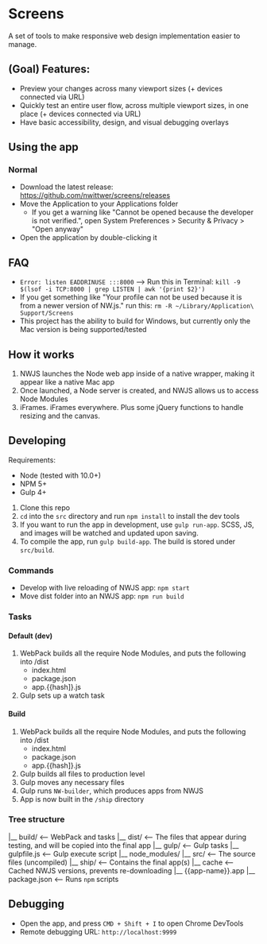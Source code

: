 # Screens
A set of tools to make responsive web design implementation easier to manage.

## (Goal) Features:
- Preview your changes across many viewport sizes (+ devices connected via URL)
- Quickly test an entire user flow, across multiple viewport sizes, in one place (+ devices connected via URL)
- Have basic accessibility, design, and visual debugging overlays

## Using the app
### Normal
- Download the latest release: https://github.com/nwittwer/screens/releases
- Move the Application to your Applications folder
    - If you get a warning like "Cannot be opened because the developer is not verified.", open System Preferences > Security & Privacy > "Open anyway"
- Open the application by double-clicking it

## FAQ
- `Error: listen EADDRINUSE :::8000` --> Run this in Terminal: `kill -9 $(lsof -i TCP:8000 | grep LISTEN | awk '{print $2}')`
- If you get something like "Your profile can not be used because it is from a newer version of NW.js." run this: `rm -R ~/Library/Application\ Support/Screens`
- This project has the ability to build for Windows, but currently only the Mac version is being supported/tested

## How it works
1. NWJS launches the Node web app inside of a native wrapper, making it appear like a native Mac app
2. Once launched, a Node server is created, and NWJS allows us to access Node Modules
3. iFrames. iFrames everywhere. Plus some jQuery functions to handle resizing and the canvas.

## Developing
Requirements:
- Node (tested with 10.0+)
- NPM 5+
- Gulp 4+

1. Clone this repo
2. `cd` into the `src` directory and run `npm install` to install the dev tools
3. If you want to run the app in development, use `gulp run-app`. SCSS, JS, and images will be watched and updated upon saving.
4. To compile the app, run `gulp build-app`. The build is stored under `src/build`.

### Commands

- Develop with live reloading of NWJS app: `npm start`
- Move dist folder into an NWJS app: `npm run build`

### Tasks

#### Default (dev)
1. WebPack builds all the require Node Modules, and puts the following into /dist
    - index.html
    - package.json
    - app.{{hash]}.js
2. Gulp sets up a watch task

#### Build

1. WebPack builds all the require Node Modules, and puts the following into /dist
    - index.html
    - package.json
    - app.{{hash]}.js
2. Gulp builds all files to production level
3. Gulp moves any necessary files
4. Gulp runs `NW-builder`, which produces apps from NWJS
5. App is now built in the `/ship` directory

### Tree structure

|__ build/          <-- WebPack and tasks
|__ dist/           <-- The files that appear during testing, and will be copied into the final app 
|__ gulp/           <-- Gulp tasks
|__ gulpfile.js     <-- Gulp execute script
|__ node_modules/
|__ src/            <-- The source files (uncompiled)
|__ ship/           <-- Contains the final app(s)
    |__ cache       <-- Cached NWJS versions, prevents re-downloading
    |__ {{app-name}}.app
|__ package.json    <-- Runs `npm` scripts

## Debugging
- Open the app, and press `CMD + Shift + I` to open Chrome DevTools
- Remote debugging URL: `http://localhost:9999`
